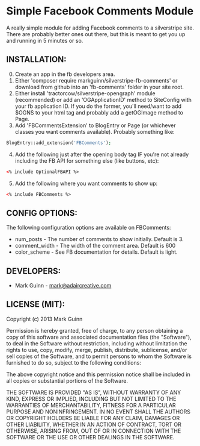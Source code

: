 Simple Facebook Comments Module
===============================

A really simple module for adding Facebook comments to a silverstripe site. There
are probably better ones out there, but this is meant to get you up and running
in 5 minutes or so.

INSTALLATION:
-------------
0. Create an app in the fb developers area.
1. Either 'composer require markguinn/silverstripe-fb-comments' or download from github into
   an 'fb-comments' folder in your site root.
2. Either install 'tractorcow/silverstripe-opengraph' module (recommended) or add an 'OGApplicationID'
   method to SiteConfig with your fb application ID. If you do the former, you'll need/want to add $OGNS
   to your html tag and probably add a getOGImage method to Page.
3. Add 'FBCommentsExtension' to BlogEntry or Page (or whichever classes you want comments available).
   Probably something like:
```php
BlogEntry::add_extension('FBComments');
```
4. Add the following just after the opening body tag IF you're not already including the FB API for
   something else (like buttons, etc):
```html
<% include OptionalFBAPI %>
```
5. Add the following where you want comments to show up:
```html
<% include FBComments %>
```

CONFIG OPTIONS:
---------------
The following configuration options are available on FBComments:
* num_posts - The number of comments to show initially. Default is 3.
* comment_width - The width of the comment area. Default is 600
* color_scheme - See FB documentation for details. Default is light.

DEVELOPERS:
-----------
* Mark Guinn - mark@adaircreative.com

LICENSE (MIT):
--------------
Copyright (c) 2013 Mark Guinn

Permission is hereby granted, free of charge, to any person obtaining a copy of
this software and associated documentation files (the "Software"), to deal in
the Software without restriction, including without limitation the rights to use,
copy, modify, merge, publish, distribute, sublicense, and/or sell copies of the
Software, and to permit persons to whom the Software is furnished to do so, subject
to the following conditions:

The above copyright notice and this permission notice shall be included in all copies
or substantial portions of the Software.

THE SOFTWARE IS PROVIDED "AS IS", WITHOUT WARRANTY OF ANY KIND, EXPRESS OR IMPLIED,
INCLUDING BUT NOT LIMITED TO THE WARRANTIES OF MERCHANTABILITY, FITNESS FOR A PARTICULAR
PURPOSE AND NONINFRINGEMENT. IN NO EVENT SHALL THE AUTHORS OR COPYRIGHT HOLDERS BE LIABLE
FOR ANY CLAIM, DAMAGES OR OTHER LIABILITY, WHETHER IN AN ACTION OF CONTRACT, TORT OR
OTHERWISE, ARISING FROM, OUT OF OR IN CONNECTION WITH THE SOFTWARE OR THE USE OR OTHER
DEALINGS IN THE SOFTWARE.